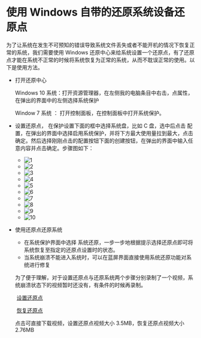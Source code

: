 # 使用 Windows 自带的还原系统设备还原点

为了让系统在发生不可预知的错误导致系统文件丢失或者不能开机的情况下恢复正常的系统，我们需要使用 Windows 还原中心来给系统设置一个还原点，有了还原点才能在系统不正常的时候将系统恢复为正常的系统，从而不耽误正常的使用。以下是使用方法。

- 打开还原中心

  Windows 10 系统：打开资源管理器，在左侧我的电脑条目中右击，点属性，在弹出的界面中的左侧选择系统保护

  Window 7 系统 ： 打开控制面板，在控制面板中打开系统保护。

- 设置还原点， 在保护设置下面的框中选择系统盘，比如 C 盘，选中后点击 配置，在弹出的界面中选择启用系统保护，并将下方最大使用量拉到最大，点击确定。然后选择刚刚点击的配置按钮下面的创建按钮，在弹出的界面中输入任意内容并点击确定。步骤图如下：

  - ![1](https://github.com/oh1h0ney/Git-Book-Library/raw/master/Windows/windows-system-backup-video-for-backup-1.png)
  - ![2](https://github.com/oh1h0ney/Git-Book-Library/raw/master/Windows/windows-system-backup-video-for-backup-2.png) 
  - ![3](https://github.com/oh1h0ney/Git-Book-Library/raw/master/Windows/windows-system-backup-video-for-backup-3.png)
  - ![4](https://github.com/oh1h0ney/Git-Book-Library/raw/master/Windows/windows-system-backup-video-for-backup-4.png)
  - ![5](https://github.com/oh1h0ney/Git-Book-Library/raw/master/Windows/windows-system-backup-video-for-backup-5.png)
  - ![6](https://github.com/oh1h0ney/Git-Book-Library/raw/master/Windows/windows-system-backup-video-for-backup-6.png)
  - ![7](https://github.com/oh1h0ney/Git-Book-Library/raw/master/Windows/windows-system-backup-video-for-backup-7.png)
  - ![8](https://github.com/oh1h0ney/Git-Book-Library/raw/master/Windows/windows-system-backup-video-for-backup-8.png)
  - ![9](https://github.com/oh1h0ney/Git-Book-Library/raw/master/Windows/windows-system-backup-video-for-backup-9.png)
  - ![10](https://github.com/oh1h0ney/Git-Book-Library/raw/master/Windows/windows-system-backup-video-for-backup-10.png)

- 使用还原点还原系统

  - 在系统保护界面中选择 系统还原，一步一步地根据提示选择还原点即可将系统恢复至指定的还原点设置时的状态。
  - 当系统崩溃不能进入系统时，可以在蓝屏界面直接使用系统还原功能对系统进行修复

  为了便于理解，对于设置还原点与还原系统两个步骤分别录制了一个视频，系统崩溃状态下的视频暂时还没有，有条件的时候再录制。

  ​	[设置还原点](https://github.com/oh1h0ney/Git-Book-Library/raw/master/Windows/windows-system-backup-video-for-backup.mp4)

  ​	[恢复还原点](https://github.com/oh1h0ney/Git-Book-Library/raw/master/Windows/windows-system-backup-video-for-restroe.mp4)

  点击可直接下载视频，设置还原点视频大小  3.5MB，恢复还原点视频大小 2.76MB